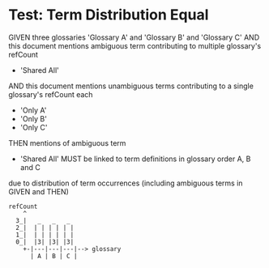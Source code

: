 # Test: Term Distribution Equal

GIVEN three glossaries 'Glossary A' and 'Glossary B' and 'Glossary C'
AND this document mentions ambiguous term contributing to multiple glossary's refCount

- 'Shared All'

AND this document mentions unambiguous terms contributing to a single glossary's refCount each

- 'Only A'
- 'Only B'
- 'Only C'

THEN mentions of ambiguous term

- 'Shared All' MUST be linked to term definitions in glossary order A, B and C

due to distribution of term occurrences (including ambiguous terms in GIVEN and THEN)

~~~
refCount
    ^
  3_|   _   _   _
  2_|  | | | | | |
  1_|  | | | | | |
  0_|  |3| |3| |3|
    +-|---|---|---|--> glossary
      | A | B | C |
~~~
